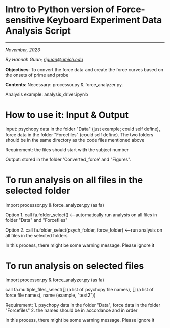 # Intro to Python version of Force-sensitive Keyboard Experiment Data Analysis Script

----

*November, 2023*

*By Hannah Guan; rjguan@umich.edu*

**Objectives**: To convert the force data and create the force curves based on the onsets of prime and probe

**Contents**: Necessary: processor.py & force_analyzer.py. 

Analysis example: analysis_driver.ipynb

# How to use it: Input & Output

Input: psychopy data in the folder "Data" (just example; could self define), force data in the folder "Forcefiles" (could self define). The two folders should be in the same directory as the code files mentioned above

Requirement: the files should start with the subject number

Output: stored in the folder 'Converted_force' and "Figures". 


# To run analysis on all files in the selected folder
Import processor.py & force_analyzer.py (as fa)

Option 1. call fa.folder_select() <--automatically run analysis on all files in folder "Data" and "Forcefiles"

Option 2. call fa.folder_select(psych_folder, force_folder) <--run analysis on all files in the selected folders

In this process, there might be some warning message. Please ignore it 

# To run analysis on selected files

Import processor.py & force_analyzer.py (as fa)

call fa.multiple_files_select([] (a list of psychopy file names), [] (a list of force file names), name (example, "test2")) 

Requirement: 1. psychopy data in the folder "Data", force data in the folder "Forcefiles" 2. the names should be in accordance and in order

In this process, there might be some warning message. Please ignore it
